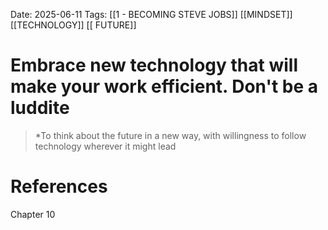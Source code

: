 Date: 2025-06-11
Tags: [[1 - BECOMING STEVE JOBS]] [[MINDSET]] [[TECHNOLOGY]] [[ FUTURE]] 

# Embrace new technology that will make your work efficient. Don't be a luddite

>*To think about the future in a new way, with willingness to follow technology wherever it  might lead 
# References
Chapter 10
